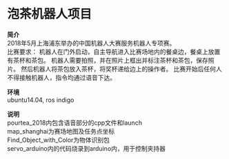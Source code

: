 #  泡茶机器人项目  
  
**简介**  
2018年5月上海浦东举办的中国机器人大赛服务机器人专项赛。  
比赛要求：
机器人在门外启动，自主导航进入比赛场地内的餐桌边，餐桌上放置有茶杯和茶包。
机器人需要拍照，并在照片上框出并标注茶杯和茶包，保存照片。
然后机器人将茶包放入茶杯，将奖杯递给边上的操作者。
比赛开始后任何人不得接触机器人，指令均通过语音下达。  
  
**环境**  
ubuntu14.04, ros indigo  
  
**说明**  
pourtea_2018内包含语音部分的cpp文件和launch  
map_shanghai为赛场地图及任务点坐标  
Find_Object_with_Color为物体识别包  
servo_arduino内的代码烧录到arduino内，用于控制夹持器
